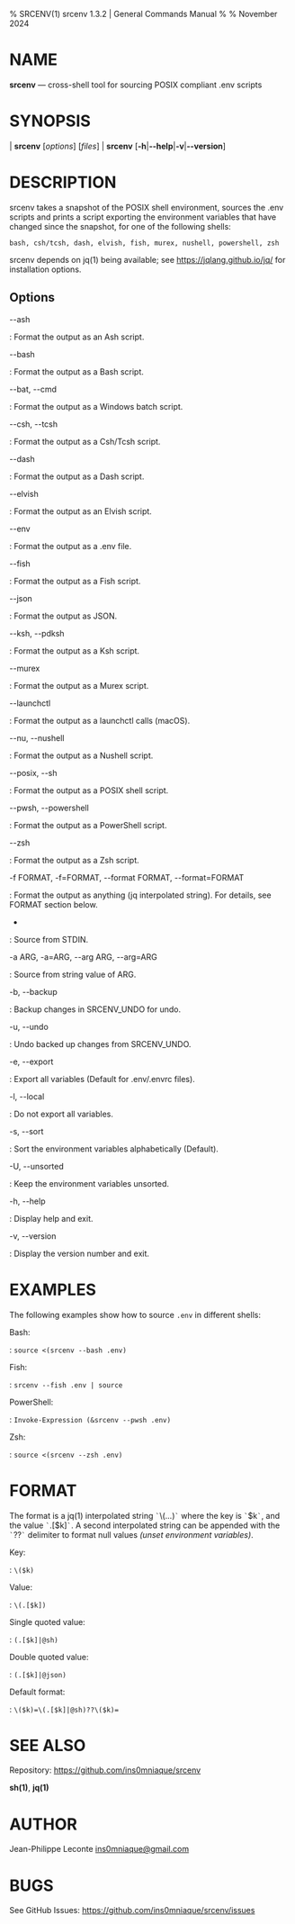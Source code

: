 % SRCENV(1) srcenv 1.3.2 | General Commands Manual
%
% November 2024

NAME
====

**srcenv** — cross-shell tool for sourcing POSIX compliant .env scripts

SYNOPSIS
========

| **srcenv** \[_options_] \[_files_]
| **srcenv** \[**-h**|**\--help**|**-v**|**\--version**]

DESCRIPTION
===========

srcenv takes a snapshot of the POSIX shell environment, sources the .env scripts
and prints a script exporting the environment variables that have changed since
the snapshot, for one of the following shells:

    bash, csh/tcsh, dash, elvish, fish, murex, nushell, powershell, zsh

srcenv depends on jq(1) being available; see <https://jqlang.github.io/jq/> for
installation options.

Options
-------

\--ash

:   Format the output as an Ash script.

\--bash

:   Format the output as a Bash script.

\--bat, \--cmd

:   Format the output as a Windows batch script.

\--csh, \--tcsh

:   Format the output as a Csh/Tcsh script.

\--dash

:   Format the output as a Dash script.

\--elvish

:   Format the output as an Elvish script.

\--env

:   Format the output as a .env file.

\--fish

:   Format the output as a Fish script.

\--json

:   Format the output as JSON.

\--ksh, \--pdksh

:   Format the output as a Ksh script.

\--murex

:   Format the output as a Murex script.

\--launchctl

:   Format the output as a launchctl calls (macOS).

\--nu, \--nushell

:   Format the output as a Nushell script.

\--posix, \--sh

:   Format the output as a POSIX shell script.

\--pwsh, \--powershell

:   Format the output as a PowerShell script.

\--zsh

:   Format the output as a Zsh script.

-f FORMAT, -f=FORMAT, \--format FORMAT, \--format=FORMAT

:   Format the output as anything (jq interpolated string). For details, see FORMAT section below.

-

:   Source from STDIN.

-a ARG, -a=ARG, \--arg ARG, \--arg=ARG

:   Source from string value of ARG.

-b, \--backup

:   Backup changes in SRCENV_UNDO for undo.

-u, \--undo

:   Undo backed up changes from SRCENV_UNDO.

-e, \--export

:   Export all variables (Default for .env/.envrc files).

-l, \--local

:   Do not export all variables.

-s, \--sort

:   Sort the environment variables alphabetically (Default).

-U, \--unsorted

:   Keep the environment variables unsorted.

-h, \--help

:   Display help and exit.

-v, \--version

:   Display the version number and exit.

EXAMPLES
========

The following examples show how to source `.env` in different shells:

Bash:

:   `source <(srcenv --bash .env)`

Fish:

:   `srcenv --fish .env | source`

PowerShell:

:   `Invoke-Expression (&srcenv --pwsh .env)`

Zsh:

:   `source <(srcenv --zsh .env)`

FORMAT
======

The format is a jq(1) interpolated string `` ` ``\\(...)`` ` `` where the key is `` ` ``$k`` ` ``, and the value `` ` ``.[\$k]`` ` ``. A second interpolated string can be appended with the `` ` ``??`` ` `` delimiter to format null values _(unset environment variables)_.

Key:

:   `\($k)`

Value:

:   `\(.[$k])`

Single quoted value:

:   `(.[$k]|@sh)`

Double quoted value:

:   `(.[$k]|@json)`

Default format:

:   `\($k)=\(.[$k]|@sh)??\($k)=`

SEE ALSO
========

Repository: https://github.com/ins0mniaque/srcenv

**sh(1)**, **jq(1)**

AUTHOR
======

Jean-Philippe Leconte <ins0mniaque@gmail.com>

BUGS
====

See GitHub Issues: https://github.com/ins0mniaque/srcenv/issues
